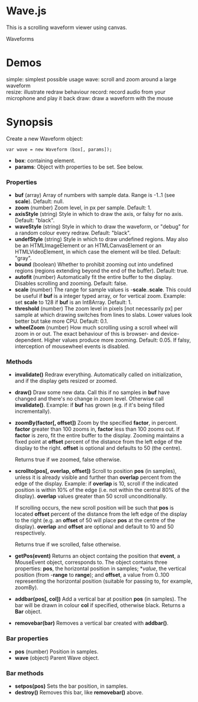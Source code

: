 # Wave.js

This is a scrolling waveform viewer using canvas.

Waveforms 


# Demos

simple: simplest possible usage
wave: scroll and zoom around a large waveform  
resize: illustrate redraw behaviour
record: record audio from your microphone and play it back
draw: draw a waveform with the mouse

# Synopsis
Create a new Waveform object:

    var wave = new Waveform (box[, params]);

  - **box**: containing element. 
  - **params**: Object with properties to be set.  See below.
 
### Properties
-   **buf** (array)
     Array of numbers with sample data.  Range is -1..1 (see **scale**).  Default: null.
-  **zoom** (number)
     Zoom level, in px per sample.  Default: 1.
- **axisStyle** (string)
     Style in which to draw the axis, or falsy for no axis.  Default: "black".
- **waveStyle** (string)
     Style in which to draw the waveform, or "debug" for a random colour every redraw.  Default: "black".
- **undefStyle** (string)
     Style in which to draw undefined regions.  May also be an HTMLImageElement or an HTMLCanvasElement or an HTMLVideoElement, in which case the element will be tiled.  Default: "gray".
- **bound** (boolean)
     Whether to prohibit zooming out into undefined regions (regions extending beyond the end of the buffer).  Default: true.
- **autofit** (number)
     Automatically fit the entire buffer to the display.  Disables scrolling and zooming.  Default: false.
- **scale** (number)
     The range for sample values is -**scale**..**scale**.  This could be useful if **buf** is a integer typed array, or for vertical zoom.  Example: set **scale** to 128 if **buf** is an Int8Array.  Default: 1.
- **threshold** (number)
     The zoom level in pixels [not necessarily px] per sample at which drawing switches from lines to slabs.  Lower values look better but take more CPU.  Default: 0.1.
- **wheelZoom** (number)
     How much scrolling using a scroll wheel will zoom in or out.  The exact behaviour of this is browser- and device-dependent.  Higher values produce more zooming.  Default: 0.05.  If falsy, interception of mousewheel events is disabled.

### Methods
- **invalidate()**
     Redraw everything.  Automatically called on initialization, and if the display gets resized or zoomed.
- **draw()**
     Draw some new data.  Call this if no samples in **buf** have changed and there's no change in zoom level.  Otherwise call **invalidate()**.
Example: if **buf** has grown (e.g. if it's being filled incrementally).

- **zoomBy(factor[, offset])**
     Zoom by the specified **factor**, in percent.  **factor** greater than 100 zooms in, **factor** less than 100 zooms out.  If **factor** is zero, fit the entire buffer to the display.  Zooming maintains a fixed point at **offset** percent of the distance from the left edge of the display to the right.  **offset** is optional and defaults to 50 (the centre).

    Returns true if we zoomed, false otherwise.

- **scrollto(pos[, overlap, offset])**
    Scroll to position **pos** (in samples), unless it is already visible and further than **overlap** percent from the edge of the
    display.  Example: if **overlap** is 10, scroll if the indicated position is within 10% of the edge (i.e. not within the central
    80% of the display).  **overlap** values greater than 50 scroll unconditionally.

    If scrolling occurs, the new scroll position will be such that **pos** is located **offset** percent of the distance from the left edge of the display to the right (e.g. an **offset** of 50 will place **pos** at the centre of the display).
    **overlap** and **offset** are optional and default to 10 and 50 respectively.

    Returns true if we scrolled, false otherwise.

- **getPos(event)**
    Returns an object containg the position that **event**, a MouseEvent object, corresponds to.  The object contains three properties:  **pos**, the horizontal position in samples; **value*, the vertical position (from -**range** to **range**); and **offset**, a value from 0..100 representing the horizontal position (suitable for passing to, for example, zoomBy).

- **addbar(pos[, col])**
    Add a vertical bar at position **pos** (in samples).  The bar will be drawn in colour **col** if specified, otherwise black.  Returns a **Bar** object.
- **removebar(bar)**
    Removes a vertical bar created with **addbar()**.

### Bar properties
- **pos** (number)
    Position in samples.
- **wave** (object)
    Parent Wave object.
### Bar methods
- **setpos(pos)**
    Sets the bar position, in samples.
- **destroy()**
    Removes this bar, like **removebar()** above.
